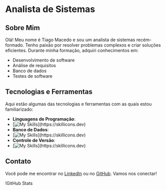 # Analista de Sistemas

## Sobre Mim
Olá! Meu nome é Tiago Macedo e sou um analista de sistemas recém-formado. Tenho paixão por resolver problemas complexos e criar soluções eficientes. Durante minha formação, adquiri conhecimentos em:

- Desenvolvimento de software
- Análise de requisitos
- Banco de dados
- Testes de software

## Tecnologias e Ferramentas
Aqui estão algumas das tecnologias e ferramentas com as quais estou familiarizado:

- **Linguagens de Programação**:
- [![My Skills](https://skillicons.dev/icons?i=js,html,css,java,)](https://skillicons.dev)
- **Banco de Dados**:
- [![My Skills](https://skillicons.dev/icons?i=,mysql,)](https://skillicons.dev)
- **Controle de Versão**:
- [![My Skills](https://skillicons.dev/icons?i=,git,)](https://skillicons.dev)

## Contato
Você pode me encontrar no [LinkedIn](https://www.linkedin.com/in/tiago-macedo-545059167/) ou no [GitHub](https://github.com/TiagodMacedo). Vamos nos conectar!

!GitHub Stats
